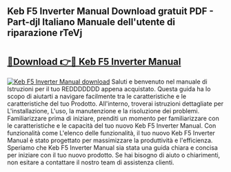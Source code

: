 ## Keb F5 Inverter Manual Download gratuit PDF - Part-djl Italiano Manuale dell'utente di riparazione rTeVj

# <h2><a href="http://dfbghup.blite.top/?on=Keb+F5+Inverter+Manual">🔗Download 👉🔴 Keb F5 Inverter Manual</a></h2>

[![Keb F5 Inverter Manual download](https://i.imgur.com/lujVjoI.png)](http://dfbghup.blite.top/?on=Keb+F5+Inverter+Manual)
Saluti e benvenuto nel manuale di Istruzioni per il tuo REDDDDDDD appena acquistato. Questa guida ha lo scopo di aiutarti a navigare facilmente tra le caratteristiche e le caratteristiche del tuo Prodotto. All'interno, troverai istruzioni dettagliate per L'installazione, L'uso, la manutenzione e la risoluzione dei problemi. Familiarizzare prima di iniziare, prenditi un momento per familiarizzare con le caratteristiche e le capacità del tuo nuovo Keb F5 Inverter Manual. Con funzionalità come L'elenco delle funzionalità, il tuo nuovo Keb F5 Inverter Manual è stato progettato per massimizzare la produttività e l'efficienza. Speriamo che Keb F5 Inverter Manual sia stata una guida chiara e concisa per iniziare con il tuo nuovo prodotto. Se hai bisogno di aiuto o chiarimenti, non esitare a contattare il nostro team di assistenza clienti.
